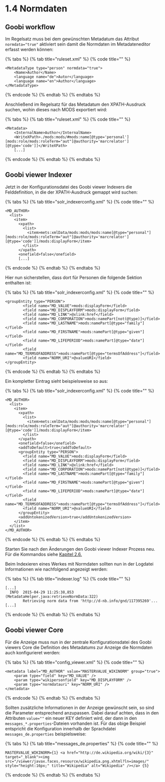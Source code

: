 # 1.4 Normdaten

## Goobi workflow

Im Regelsatz muss bei dem gewünschten Metadatum das Attribut `normdata="true"` aktiviert sein damit die Normdaten im Metadateneditor erfasst werden können:

{% tabs %}
{% tab title="ruleset.xml" %}
{% code title="" %}
```markup
<MetadataType type="person" normdata="true">
    <Name>Author</Name>
    <language name="de">Autor</language>
    <language name="en">Author</language>
</MetadataType>
```
{% endcode %}
{% endtab %}
{% endtabs %}

Anschließend im Regelsatz für das Metadatum den XPATH-Ausdruck suchen, wohin dieses nach MODS exportiert wird:

{% tabs %}
{% tab title="ruleset.xml" %}
{% code title="" %}
```markup
<Metadata>
    <InternalName>Author</InternalName>
    <WriteXPath>./mods:mods/#mods:name[@type='personal'][mods:role/mods:roleTerm="aut"[@authority='marcrelator'][@type='code']]</WriteXPath>
    [...]
```
{% endcode %}
{% endtab %}
{% endtabs %}

## Goobi viewer Indexer

Jetzt in der Konfigurationsdatei des Goobi viewer Indexers die Felddefinition, in die der XPATH-Ausdruck gemappt wird suchen:

{% tabs %}
{% tab title="solr\_indexerconfig.xml" %}
{% code title="" %}
```markup
<MD_AUTHOR>
  <list>
    <item>
      <xpath>
        <list>
          <item>mets:xmlData/mods:mods/mods:name[@type="personal"][mods:role/mods:roleTerm="aut"[@authority='marcrelator'][@type='code']]/mods:displayForm</item>
        </list>
      </xpath>
      <onefield>false</onefield>
      [...]
```
{% endcode %}
{% endtab %}
{% endtabs %}

Hier nun sicherstellen, dass dort für Personen die folgende Sektion enthalten ist:

{% tabs %}
{% tab title="solr\_indexerconfig.xml" %}
{% code title="" %}
```markup
<groupEntity type="PERSON">
        <field name="MD_VALUE">mods:displayForm</field>
        <field name="MD_DISPLAYFORM">mods:displayForm</field>
        <field name="MD_LINK">@xlink:href</field>
        <field name="MD_CORPORATION">mods:namePart[not(@type)]</field>
        <field name="MD_LASTNAME">mods:namePart[@type="family"]</field>
        <field name="MD_FIRSTNAME">mods:namePart[@type="given"]</field>
        <field name="MD_LIFEPERIOD">mods:namePart[@type="date"]</field>
        <field name="MD_TERMSOFADDRESS">mods:namePart[@type="termsOfAddress"]</field>
        <field name="NORM_URI">@valueURI</field>
</groupEntity>
```
{% endcode %}
{% endtab %}
{% endtabs %}

Ein kompletter Eintrag sieht beispielsweise so aus:

{% tabs %}
{% tab title="solr\_indexerconfig.xml" %}
{% code title="" %}
```markup
<MD_AUTHOR>
  <list>
    <item>
      <xpath>
        <list>
          <item>mets:xmlData/mods:mods/mods:name[@type="personal"][mods:role/mods:roleTerm="aut"[@authority='marcrelator'][@type='code']]/mods:displayForm</item>
        </list>
      </xpath>
      <onefield>false</onefield>
      <addToDefault>true</addToDefault>
      <groupEntity type="PERSON">
        <field name="MD_VALUE">mods:displayForm</field>
        <field name="MD_DISPLAYFORM">mods:displayForm</field>
        <field name="MD_LINK">@xlink:href</field>
        <field name="MD_CORPORATION">mods:namePart[not(@type)]</field>
        <field name="MD_LASTNAME">mods:namePart[@type="family"]</field>
        <field name="MD_FIRSTNAME">mods:namePart[@type="given"]</field>
        <field name="MD_LIFEPERIOD">mods:namePart[@type="date"]</field>
        <field name="MD_TERMSOFADDRESS">mods:namePart[@type="termsOfAddress"]</field>
        <field name="NORM_URI">@valueURI</field>
      </groupEntity>
      <addUntokenizedVersion>true</addUntokenizedVersion>
    </item>
  </list>
</MD_AUTHOR>
```
{% endcode %}
{% endtab %}
{% endtabs %}

Starten Sie nach den Änderungen den Goobi viewer Indexer Prozess neu. Für die Kommandos siehe [Kapitel 2.6.](../../conf/2/6.md)

Beim Indexieren eines Werkes mit Normdaten sollten nun in der Logdatei Informationen wie nachfolgend angezeigt werden:

{% tabs %}
{% tab title="indexer.log" %}
{% code title="" %}
```text
[...]
  INFO  2015-04-29 11:25:38,853 (MetadataHelper.java:retrieveNormData:322)
        Retrieving norm data from 'http://d-nb.info/gnd/117395269'...
[...]
```
{% endcode %}
{% endtab %}
{% endtabs %}

## Goobi viewer Core

Für die Anzeige muss nun in der zentrale Konfigurationsdatei des Goobi viewers Core die Definition des Metadatums zur Anzeige die Normdaten auch konfigurieret werden:

{% tabs %}
{% tab title="config\_viewer.xml" %}
{% code title="" %}
```markup
<metadata label="MD_AUTHOR" value="MASTERVALUE_WIKINORM" group="true">
    <param type="field" key="MD_VALUE" />
    <param type="wikipersonfield" key="MD_DISPLAYFORM" />
    <param type="normdatauri" key="NORM_URI" />
</metadata>
```
{% endcode %}
{% endtab %}
{% endtabs %}

Sollten zusätzliche Informationen in der Anzeige gewünscht sein, so sind die Parameter entsprechend anzupassen. Dabei darauf achten, dass in den Attributen `value=""` ein neuer KEY definiert wird, der dann in den `messages_*.properties`-Dateien vorhanden ist. Für das obige Beispiel entspricht die Konfiguration innerhalb der Sprachdatei `messages_de.properties`  beispielsweise:

{% tabs %}
{% tab title="messages\_de.properties" %}
{% code title="" %}
```text
MASTERVALUE_WIKINORM={1} <a href="http://de.wikipedia.org/wiki/{3}" target="_blank"><img src="/viewer/javax.faces.resource/wikipedia.png.xhtml?ln=images/" style="height:16px;" title="Wikipedia" alt="Wikipedia" /></a> {5}
```
{% endcode %}
{% endtab %}
{% endtabs %}



